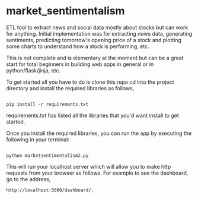 # market_sentimentalism

ETL tool to extract news and social data mostly about stocks but can work for anything. Initial implementation was for extracting news data, generating sentiments, predicting tomorrow's opening price of a stock and plotting some charts to understand how a stock is performing, etc.

This is not complete and is elementary at the moment but can be a great start for total beginners in building web apps in general or in python/flask/jinja, etc.

To get started all you have to do is clone this repo cd into the project directory and install the required libraries as follows,

```shell

pip install -r requirements.txt

```

requirements.txt has listed all the libraries that you'd want install to get started.

Once you install the required libraries, you can run the app by executing the following in your terminal:

```shell

python marketsentimentalism2.py 

```

This will run your localhost server which will allow you to make http requests from your browser as follows. For example to see the dashboard, go to the address, 
```
http://localhost:5000/dashboard/.
```

